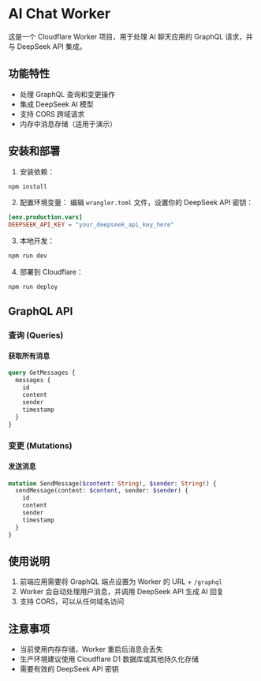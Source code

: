 # AI Chat Worker

这是一个 Cloudflare Worker 项目，用于处理 AI 聊天应用的 GraphQL 请求，并与 DeepSeek API 集成。

## 功能特性

- 处理 GraphQL 查询和变更操作
- 集成 DeepSeek AI 模型
- 支持 CORS 跨域请求
- 内存中消息存储（适用于演示）

## 安装和部署

1. 安装依赖：
```bash
npm install
```

2. 配置环境变量：
编辑 `wrangler.toml` 文件，设置你的 DeepSeek API 密钥：
```toml
[env.production.vars]
DEEPSEEK_API_KEY = "your_deepseek_api_key_here"
```

3. 本地开发：
```bash
npm run dev
```

4. 部署到 Cloudflare：
```bash
npm run deploy
```

## GraphQL API

### 查询 (Queries)

#### 获取所有消息
```graphql
query GetMessages {
  messages {
    id
    content
    sender
    timestamp
  }
}
```

### 变更 (Mutations)

#### 发送消息
```graphql
mutation SendMessage($content: String!, $sender: String!) {
  sendMessage(content: $content, sender: $sender) {
    id
    content
    sender
    timestamp
  }
}
```

## 使用说明

1. 前端应用需要将 GraphQL 端点设置为 Worker 的 URL + `/graphql`
2. Worker 会自动处理用户消息，并调用 DeepSeek API 生成 AI 回复
3. 支持 CORS，可以从任何域名访问

## 注意事项

- 当前使用内存存储，Worker 重启后消息会丢失
- 生产环境建议使用 Cloudflare D1 数据库或其他持久化存储
- 需要有效的 DeepSeek API 密钥